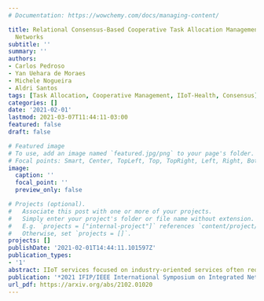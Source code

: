 ```yaml
---
# Documentation: https://wowchemy.com/docs/managing-content/

title: Relational Consensus-Based Cooperative Task Allocation Management for IIoT-Health
  Networks
subtitle: ''
summary: ''
authors:
- Carlos Pedroso
- Yan Uehara de Moraes
- Michele Nogueira
- Aldri Santos
tags: [Task Allocation, Cooperative Management, IIoT-Health, Consensus]
categories: []
date: '2021-02-01'
lastmod: 2021-03-07T11:44:11-03:00
featured: false
draft: false

# Featured image
# To use, add an image named `featured.jpg/png` to your page's folder.
# Focal points: Smart, Center, TopLeft, Top, TopRight, Left, Right, BottomLeft, Bottom, BottomRight.
image:
  caption: ''
  focal_point: ''
  preview_only: false

# Projects (optional).
#   Associate this post with one or more of your projects.
#   Simply enter your project's folder or file name without extension.
#   E.g. `projects = ["internal-project"]` references `content/project/deep-learning/index.md`.
#   Otherwise, set `projects = []`.
projects: []
publishDate: '2021-02-01T14:44:11.101597Z'
publication_types:
- '1'
abstract: IIoT services focused on industry-oriented services often require objects run more than one task. IIoT objects poses the challenge of distributing and managing task allocation among them. The fairness of task allocation brings flexible network reconfiguration and maximizes the tasks to be performed. Although existing approaches optimize and manage the dynamics of objects, not all them consider both co-relationship between tasks and object capabilities and the distributed allocation over the cluster service. This paper introduces the ACADIA mechanism for task allocation in IIoT networks in order to distribute task among objects. It relies on relational consensus strategies to allocate tasks and similarity capabilities to determine which objects can play in accomplishing those tasks. Evaluation on NS-3 showed that ACADIA achieved 98% of allocated tasks in an IIoT-Health considering all scenarios, average more than 95% of clusters apt to performed tasks in a low response time, and achieved 50% more effectiveness in task allocation compared to the literature solution CONTASKI.
publication: '*2021 IFIP/IEEE International Symposium on Integrated Network Management (IM)*'
url_pdf: https://arxiv.org/abs/2102.01020
---
```

